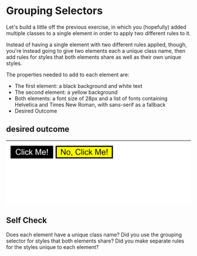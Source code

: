 # Grouping Selectors

Let's build a little off the previous exercise, in which you (hopefully) added multiple classes to a single element in order to apply two different rules to it.

Instead of having a single element with two different rules applied, though, you're instead going to give two elements each a unique class name, then add rules for styles that both elements share as well as their own unique styles. 

The properties needed to add to each element are:

- The first element: a black background and white text
- The second element: a yellow background
- Both elements: a font size of 28px and a list of fonts containing Helvetica and Times New Roman, with sans-serif as a fallback
- Desired Outcome

## desired outcome
![desired outcome](./desired-outcome.jpeg)


## Self Check
Does each element have a unique class name?
Did you use the grouping selector for styles that both elements share?
Did you make separate rules for the styles unique to each element?